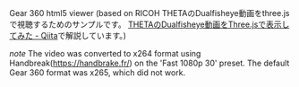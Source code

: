 Gear 360 html5 viewer (based on RICOH THETAのDualfisheye動画をthree.jsで視聴するためのサンプルです。 [THETAのDualfisheye動画をThree.jsで表示してみた - Qiita](http://qiita.com/mechamogera/items/b6eb59912748bbbd7e5d)で解説しています。)

*note* The video was converted to x264 format using Handbreak(https://handbrake.fr/) on the 'Fast 1080p 30' preset. The default Gear 360 format was x265, which did not work.